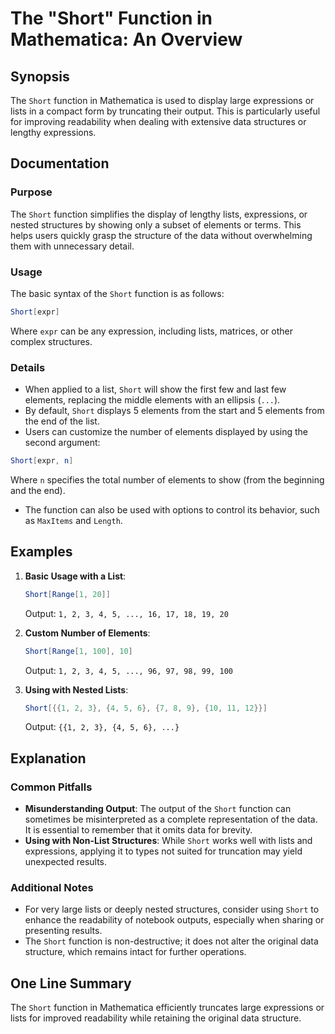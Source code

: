 <!--
Meta Description: # The "Short" Function in Mathematica: An Overview ## Synopsis The `Short` function in Mathematica is used to display large expressions or lists in a ...
Meta Keywords: short, function, mathematica, elements, lists
-->

# The "Short" Function in Mathematica: An Overview

## Synopsis
The `Short` function in Mathematica is used to display large expressions or lists in a compact form by truncating their output. This is particularly useful for improving readability when dealing with extensive data structures or lengthy expressions.

## Documentation

### Purpose
The `Short` function simplifies the display of lengthy lists, expressions, or nested structures by showing only a subset of elements or terms. This helps users quickly grasp the structure of the data without overwhelming them with unnecessary detail.

### Usage
The basic syntax of the `Short` function is as follows:

```mathematica
Short[expr]
```

Where `expr` can be any expression, including lists, matrices, or other complex structures.

### Details
- When applied to a list, `Short` will show the first few and last few elements, replacing the middle elements with an ellipsis (`...`).
- By default, `Short` displays 5 elements from the start and 5 elements from the end of the list.
- Users can customize the number of elements displayed by using the second argument:

```mathematica
Short[expr, n]
```

Where `n` specifies the total number of elements to show (from the beginning and the end).

- The function can also be used with options to control its behavior, such as `MaxItems` and `Length`.

## Examples

1. **Basic Usage with a List**:
   ```mathematica
   Short[Range[1, 20]]
   ```
   Output: `1, 2, 3, 4, 5, ..., 16, 17, 18, 19, 20`

2. **Custom Number of Elements**:
   ```mathematica
   Short[Range[1, 100], 10]
   ```
   Output: `1, 2, 3, 4, 5, ..., 96, 97, 98, 99, 100`

3. **Using with Nested Lists**:
   ```mathematica
   Short[{{1, 2, 3}, {4, 5, 6}, {7, 8, 9}, {10, 11, 12}}]
   ```
   Output: `{{1, 2, 3}, {4, 5, 6}, ...}`

## Explanation

### Common Pitfalls
- **Misunderstanding Output**: The output of the `Short` function can sometimes be misinterpreted as a complete representation of the data. It is essential to remember that it omits data for brevity.
- **Using with Non-List Structures**: While `Short` works well with lists and expressions, applying it to types not suited for truncation may yield unexpected results.

### Additional Notes
- For very large lists or deeply nested structures, consider using `Short` to enhance the readability of notebook outputs, especially when sharing or presenting results.
- The `Short` function is non-destructive; it does not alter the original data structure, which remains intact for further operations.

## One Line Summary
The `Short` function in Mathematica efficiently truncates large expressions or lists for improved readability while retaining the original data structure.